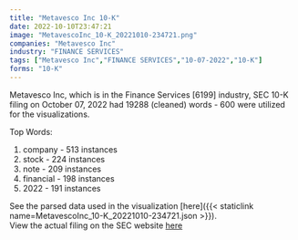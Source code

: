 ```yaml
---
title: "Metavesco Inc 10-K"
date: 2022-10-10T23:47:21
image: "MetavescoInc_10-K_20221010-234721.png"
companies: "Metavesco Inc"
industry: "FINANCE SERVICES"
tags: ["Metavesco Inc","FINANCE SERVICES","10-07-2022","10-K"]
forms: "10-K"
---
```

Metavesco Inc, which is in the Finance Services [6199] industry, SEC 10-K filing on October 07, 2022 had 19288 (cleaned) words - 600 were utilized for the visualizations.

Top Words:
1. company - 513 instances
2. stock - 224 instances
3. note - 209 instances
4. financial - 198 instances
5. 2022 - 191 instances


See the parsed data used in the visualization [here]({{< staticlink name=MetavescoInc_10-K_20221010-234721.json >}}).  
View the actual filing on the SEC website [here](https://www.sec.gov/Archives/edgar/data/924095/0001493152-22-027935.txt)